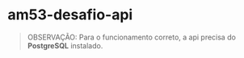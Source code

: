 # am53-desafio-api

> OBSERVAÇÃO: Para o funcionamento correto, a api precisa do **PostgreSQL** instalado.
